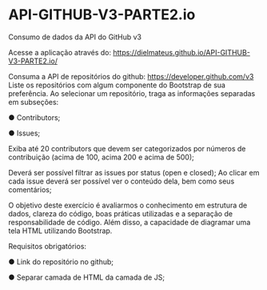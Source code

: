 # API-GITHUB-V3-PARTE2.io
Consumo de dados da API do GitHub v3

Acesse a aplicação através do: https://dielmateus.github.io/API-GITHUB-V3-PARTE2.io/




Consuma a API de repositórios do github: https://developer.github.com/v3
Liste os repositórios com algum componente do Bootstrap de sua preferência.
Ao selecionar um repositório, traga as informações separadas em subseções:

● Contributors;

● Issues;

Exiba até 20 contributors que devem ser categorizados por números de contribuição
(acima de 100, acima 200 e acima de 500);

Deverá ser possível filtrar as issues por status (open e closed);
Ao clicar em cada issue deverá ser possível ver o conteúdo dela, bem como seus
comentários;

O objetivo deste exercício é avaliarmos o conhecimento em estrutura de dados, clareza
do código, boas práticas utilizadas e a separação de responsabilidade de código. Além
disso, a capacidade de diagramar uma tela HTML utilizando Bootstrap.

Requisitos obrigatórios:

● Link do repositório no github;

● Separar camada de HTML da camada de JS;
